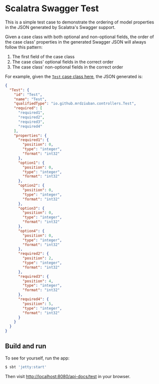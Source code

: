 # Scalatra Swagger Test

This is a simple test case to demonstrate the ordering of model properties in the JSON generated by Scalatra's
Swagger support.

Given a case class with both optional and non-optional fields, the order of the case class' properties in the
generated Swagger JSON will always follow this pattern:

1. The first field of the case class
2. The case class' optional fields in the correct order
3. The case class' non-optional fields in the correct order

For example, given the [`Test` case class here](https://github.com/mrdziuban/scalatra-swagger-test/blob/master/src/main/scala/io/github/mrdziuban/controllers/TestController.scala#L8-L16), the JSON generated is:

```json
{
  "Test": {
    "id": "Test",
    "name": "Test",
    "qualifiedType": "io.github.mrdziuban.controllers.Test",
    "required": [
      "required1",
      "required2",
      "required3",
      "required4"
    ],
    "properties": {
      "required1": {
        "position": 0,
        "type": "integer",
        "format": "int32"
      },
      "option1": {
        "position": 0,
        "type": "integer",
        "format": "int32"
      },
      "option2": {
        "position": 0,
        "type": "integer",
        "format": "int32"
      },
      "option3": {
        "position": 0,
        "type": "integer",
        "format": "int32"
      },
      "option4": {
        "position": 0,
        "type": "integer",
        "format": "int32"
      },
      "required2": {
        "position": 2,
        "type": "integer",
        "format": "int32"
      },
      "required3": {
        "position": 4,
        "type": "integer",
        "format": "int32"
      },
      "required4": {
        "position": 5,
        "type": "integer",
        "format": "int32"
      }
    }
  }
}
```

## Build and run

To see for yourself, run the app:

```bash
$ sbt 'jetty:start'
```

Then visit [http://localhost:8080/api-docs/test](http://localhost:8080/api-docs/test) in your browser.
